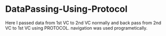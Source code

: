 # DataPassing-Using-Protocol
Here I passed data from 1st VC to 2nd VC normally and back pass from 2nd VC to 1st VC using PROTOCOL. navigation was used programetically.
